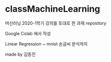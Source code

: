 # classMachineLearning

머신러닝 2020-1학기 강의를 토대로 한 과제 repository

Google Colab 에서 작성

Linear Regression ~ mnist 손글씨 분석까지

made by 김동진
